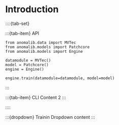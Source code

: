 # Introduction

::::{tab-set}

:::{tab-item} API

```{code-block} python
from anomalib.data import MVTec
from anomalib.models import Patchcore
from anomalib.models import Engine

datamodule = MVTec()
model = Patchcore()
engine = Engine()

engine.train(datamodule=datamodule, model=model)
```

:::

:::{tab-item} CLI
Content 2
:::

::::

:::{dropdown} Trainin
Dropdown content
:::
